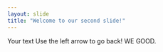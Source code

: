 ```yaml
---
layout: slide
title: "Welcome to our second slide!"
---
```

Your text
Use the left arrow to go back! WE GOOD.
